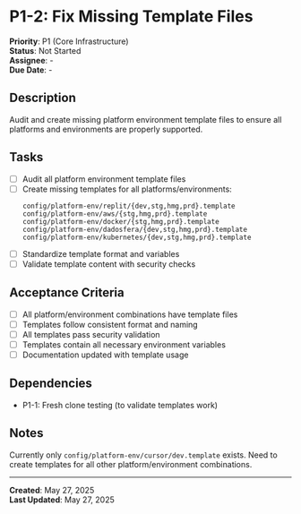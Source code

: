 # P1-2: Fix Missing Template Files

**Priority**: P1 (Core Infrastructure)  
**Status**: Not Started  
**Assignee**: -  
**Due Date**: -  

## Description

Audit and create missing platform environment template files to ensure all platforms and environments are properly supported.

## Tasks

- [ ] Audit all platform environment template files
- [ ] Create missing templates for all platforms/environments:
  ```
  config/platform-env/replit/{dev,stg,hmg,prd}.template
  config/platform-env/aws/{stg,hmg,prd}.template
  config/platform-env/docker/{stg,hmg,prd}.template
  config/platform-env/dadosfera/{dev,stg,hmg,prd}.template
  config/platform-env/kubernetes/{dev,stg,hmg,prd}.template
  ```
- [ ] Standardize template format and variables
- [ ] Validate template content with security checks

## Acceptance Criteria

- [ ] All platform/environment combinations have template files
- [ ] Templates follow consistent format and naming
- [ ] All templates pass security validation
- [ ] Templates contain all necessary environment variables
- [ ] Documentation updated with template usage

## Dependencies

- P1-1: Fresh clone testing (to validate templates work)

## Notes

Currently only `config/platform-env/cursor/dev.template` exists. Need to create templates for all other platform/environment combinations.

---

**Created**: May 27, 2025  
**Last Updated**: May 27, 2025 